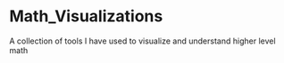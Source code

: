 # Math_Visualizations
A collection of tools I have used to visualize and understand higher level math
